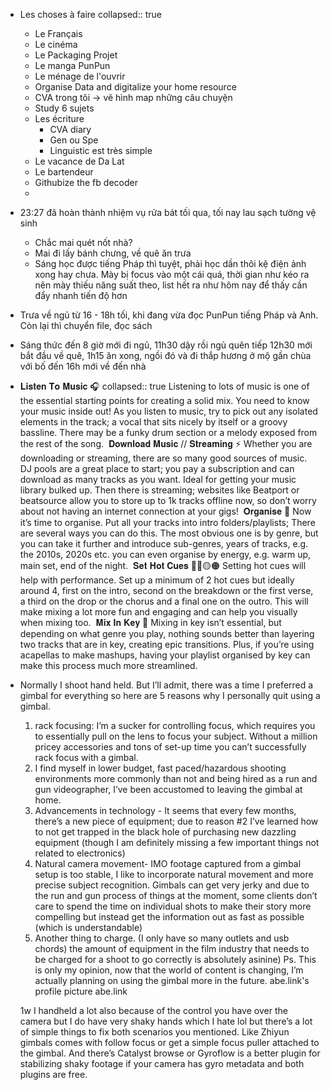 - Les choses à faire
  collapsed:: true
	- Le Français
	- Le cinéma
	- Le Packaging Projet
	- Le manga PunPun
	- Le ménage de l'ouvrir
	- Organise Data and digitalize your home resource
	- CVA trong tôi -> vẽ hình map những câu chuyện
	- Study 6 sujets
	- Les écriture
		- CVA diary
		- Gen ou Spe
		- Linguistic est très simple
	- Le vacance de Da Lat
	- Le bartendeur
	- Githubize the fb decoder
	-
- 23:27 đã hoàn thành nhiệm vụ rửa bát tối qua, tối nay lau sạch tường vệ sinh
	- Chắc mai quét nốt nhà?
	- Mai đi lấy bánh chưng, về quê ăn trưa
	- Sáng học được tiếng Pháp thì tuyệt, phải học dần thôi kệ điện ảnh xong hay chưa. Mày bị focus vào một cái quá, thời gian như kéo ra nên mày thiếu năng suất theo, list hết ra như hôm nay để thấy cần đẩy nhanh tiến độ hơn
- Trưa về ngủ từ 16 - 18h tối, khi đang vừa đọc PunPun tiếng Pháp và Anh. Còn lại thì chuyển file, đọc sách
- Sáng thức đến 8 giờ mới đi ngủ, 11h30 dậy rồi ngủ quên tiếp 12h30 mới bắt đầu về quê, 1h15 ăn xong, ngồi đó và đi thắp hương ở mộ gần chùa với bố đến 16h mới về đến nhà
- 𝐋𝐢𝐬𝐭𝐞𝐧 𝐓𝐨 𝐌𝐮𝐬𝐢𝐜 🎧⁠
  collapsed:: true
  Listening to lots of music is one of the essential starting points for creating a solid mix. You need to know your music inside out! As you listen to music, try to pick out any isolated elements in the track; a vocal that sits nicely by itself or a groovy bassline. There may be a funky drum section or a melody exposed from the rest of the song.⁠
  ⁠
  𝐃𝐨𝐰𝐧𝐥𝐨𝐚𝐝 𝐌𝐮𝐬𝐢𝐜 // 𝐒𝐭𝐫𝐞𝐚𝐦𝐢𝐧𝐠 ⚡️⁠
  Whether you are downloading or streaming, there are so many good sources of music. DJ pools are a great place to start; you pay a subscription and can download as many tracks as you want. Ideal for getting your music library bulked up. Then there is streaming; websites like Beatport or beatsource allow you to store up to 1k tracks offline now, so don’t worry about not having an internet connection at your gigs!⁠
  ⁠
  𝐎𝐫𝐠𝐚𝐧𝐢𝐬𝐞 📁⁠
  Now it’s time to organise. Put all your tracks into intro folders/playlists; There are several ways you can do this. The most obvious one is by genre, but you can take it further and introduce sub-genres, years of tracks, e.g. the 2010s, 2020s etc. you can even organise by energy, e.g. warm up, main set, end of the night.⁠
  ⁠
  𝐒𝐞𝐭 𝐇𝐨𝐭 𝐂𝐮𝐞𝐬 🔴🔵🟡🟠⁠
  Setting hot cues will help with performance. Set up a minimum of 2 hot cues but ideally around 4, first on the intro, second on the breakdown or the first verse, a third on the drop or the chorus and a final one on the outro. This will make mixing a lot more fun and engaging and can help you visually when mixing too.⁠
  ⁠
  𝐌𝐢𝐱 𝐈𝐧 𝐊𝐞𝐲 🔑⁠
  Mixing in key isn’t essential, but depending on what genre you play, nothing sounds better than layering two tracks that are in key, creating epic transitions. Plus, if you’re using acapellas to make mashups, having your playlist organised by key can make this process much more streamlined.⁠
  ⁠
- Normally I shoot hand held. But I’ll admit, there was a time I preferred a gimbal for everything so here are 5 reasons why I personally quit using a gimbal.
  1. rack focusing: I’m a sucker for controlling focus, which requires you to essentially pull on the lens to focus your subject. Without a million pricey accessories and tons of set-up time you can’t successfully rack focus with a gimbal.
  2. I find myself in lower budget, fast paced/hazardous shooting environments more commonly than not and being hired as a run and gun videographer, I’ve been accustomed to leaving the gimbal at home.
  3. Advancements in technology - It seems that every few months, there’s a new piece of equipment; due to reason #2 I’ve learned how to not get trapped in the black hole of purchasing new dazzling equipment (though I am definitely missing a few important things not related to electronics)
  4. Natural camera movement- IMO footage captured from a gimbal setup is too stable, I like to incorporate natural movement and more precise subject recognition. Gimbals can get very jerky and due to the run and gun process of things at the moment, some clients don’t care to spend the time on individual shots to make their story more compelling but instead get the information out as fast as possible (which is understandable)
  5. Another thing to charge. (I only have so many outlets and usb chords) the amount of equipment in the film industry that needs to be charged for a shoot to go correctly is absolutely asinine)
  Ps. This is only my opinion, now that the world of content is changing, I’m actually planning on using the gimbal more in the future.
  abe.link's profile picture
  abe.link
   
  1w
  I handheld a lot also because of the control you have over the camera but I do have very shaky hands which I hate lol but there’s a lot of simple things to fix both scenarios you mentioned. Like Zhiyun gimbals comes with follow focus or get a simple focus puller attached to the gimbal. And there’s Catalyst browse or Gyroflow is a better plugin for stabilizing shaky footage if your camera has gyro metadata and both plugins are free.